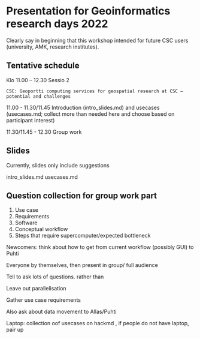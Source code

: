 # Presentation for Geoinformatics research days 2022

Clearly say in beginning that this workshop intended for future CSC users (university, AMK, research institutes).

## Tentative schedule

Klo 11.00 – 12.30 Sessio 2 

    CSC: Geoportti computing services for geospatial research at CSC – potential and challenges
    
11.00 - 11.30/11.45 Introduction (intro_slides.md) and usecases (usecases.md; collect more than needed here and choose based on participant interest)

11.30/11.45 - 12.30 Group work

## Slides

Currently, slides only include suggestions

intro_slides.md
usecases.md

## Question collection for group work part

1. Use case
2. Requirements
3. Software
4. Conceptual workflow
5. Steps that require supercomputer/expected bottleneck


Newcomers: think about how to get from current workflow (possibly GUI) to Puhti

Everyone by themselves, then present in group/ full audience

Tell to ask lots of questions. rather than 

Leave out parallelisation

Gather use case requirements 

Also ask about data movement to Allas/Puhti

Laptop: collection oof usecases on hackmd , if people do not have laptop, pair up
